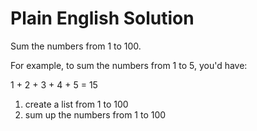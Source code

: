 # Plain English Solution
Sum the numbers from 1 to 100.  

For example, to sum the numbers from 1 to 5, you'd have:

1 + 2 + 3 + 4 + 5 = 15

1) create a list from 1 to 100
2) sum up the numbers from 1 to 100